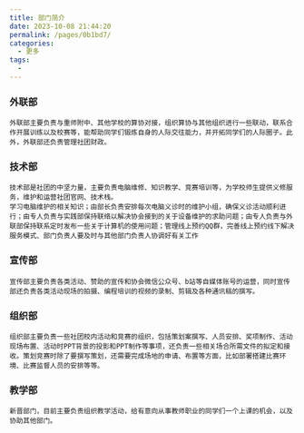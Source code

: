 ```yaml
---
title: 部门简介
date: 2023-10-08 21:44:20
permalink: /pages/0b1bd7/
categories:
  - 更多
tags:
  - 
---
```

### 外联部
    外联部主要负责与重师附中、其他学校的算协对接，组织算协与其他组织进行一些联动，联系合作开展训练以及校赛等，能帮助同学们锻炼自身的人际交往能力，并开拓同学们的人际圈子。此外，外联部还负责管理社团财政。

### 技术部
    技术部是社团的中坚力量，主要负责电脑维修、知识教学、竞赛培训等，为学校师生提供义修服务，维护和运营社团官网、技术栈。   
    学习电脑维护的相关知识；由部长负责安排每次电脑义诊时的维护小组，确保义诊活动顺利进行；由专人负责与实践部保持联络以解决协会接到的关于设备维护的求助问题；由专人负责与外联部保持联系定时发布一些关于计算机的使用问题；管理线上预约QQ群，完善线上预约线下解决服务模式、部门负责人要及时与其他部门负责人协调好有关工作

### 宣传部
    宣传部主要负责各类活动、赞助的宣传和协会微信公众号、b站等自媒体账号的运营，同时宣传部还负责各类活动现场的拍摄、编程培训的视频的录制、剪辑及各种通讯稿的撰写。

### 组织部
    组织部主要负责一些社团校内活动和竞赛的组织，包括策划案撰写、人员安排、奖项制作、活动现场布置、活动时PPT背景的投影和PPT制作等事项，还负责一些相关场合所需文件的拟定和接收。策划竞赛时除了要撰写策划，还需要完成场地的申请、布置等方面，比如部署搭建比赛环境、比赛监督人员的安排等等。

### 教学部

    新晋部门，目前主要负责组织教学活动，给有意向从事教师职业的同学们一个上课的机会，以及协助其他部门。